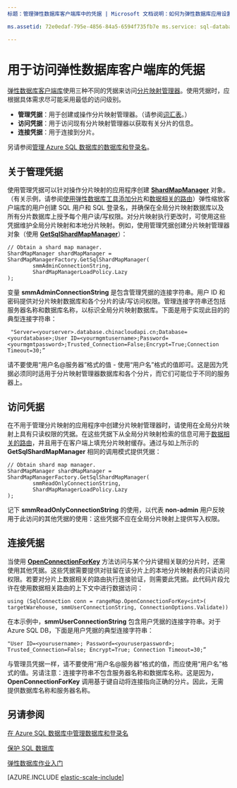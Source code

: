 ```yaml
---
标题：管理弹性数据库客户端库中的凭据 | Microsoft 文档说明：如何为弹性数据库应用设置适当的凭据级别：管理员到只读 services: sql-database documentationcenter: '' manager: jhubbard author: ddove editor: ''

ms.assetid: 72e0edaf-795e-4856-84a5-6594f735fb7e ms.service: sql-database ms.workload: sql-database ms.tgt_pltfrm: na ms.devlang: na ms.topic: article ms.date: 10/24/2016 ms.author: ddove

---
```

# 用于访问弹性数据库客户端库的凭据

[弹性数据库客户端库](http://www.nuget.org/packages/Microsoft.Azure.SqlDatabase.ElasticScale.Client)使用三种不同的凭据来访问[分片映射管理器](/documentation/articles/sql-database-elastic-scale-shard-map-management/)。使用凭据时，应根据具体需求尽可能采用最低的访问级别。

* **管理凭据**：用于创建或操作分片映射管理器。（请参阅[词汇表](/documentation/articles/sql-database-elastic-scale-glossary/)。）
* **访问凭据**：用于访问现有分片映射管理器以获取有关分片的信息。
* **连接凭据**：用于连接到分片。

另请参阅[管理 Azure SQL 数据库的数据库和登录名](/documentation/articles/sql-database-manage-logins/)。
 
## 关于管理凭据

使用管理凭据可以针对操作分片映射的应用程序创建 [**ShardMapManager**](https://msdn.microsoft.com/zh-cn/library/azure/microsoft.azure.sqldatabase.elasticscale.shardmanagement.shardmapmanager.aspx) 对象。（有关示例，请参阅[使用弹性数据库工具添加分片](/documentation/articles/sql-database-elastic-scale-add-a-shard/)和[数据相关的路由](/documentation/articles/sql-database-elastic-scale-data-dependent-routing/)）弹性缩放客户端库的用户创建 SQL 用户和 SQL 登录名，并确保在全局分片映射数据库以及所有分片数据库上授予每个用户读/写权限。对分片映射执行更改时，可使用这些凭据维护全局分片映射和本地分片映射。例如，使用管理凭据创建分片映射管理器对象（使用 [**GetSqlShardMapManager**](https://msdn.microsoft.com/zh-cn/library/azure/microsoft.azure.sqldatabase.elasticscale.shardmanagement.shardmapmanagerfactory.getsqlshardmapmanager.aspx)）：

	// Obtain a shard map manager. 
	ShardMapManager shardMapManager = ShardMapManagerFactory.GetSqlShardMapManager( 
	        smmAdminConnectionString, 
	        ShardMapManagerLoadPolicy.Lazy 
	); 

变量 **smmAdminConnectionString** 是包含管理凭据的连接字符串。用户 ID 和密码提供对分片映射数据库和各个分片的读/写访问权限。管理连接字符串还包括服务器名称和数据库名称，以标识全局分片映射数据库。下面是用于实现此目的的典型连接字符串：

	 "Server=<yourserver>.database.chinacloudapi.cn;Database=<yourdatabase>;User ID=<yourmgmtusername>;Password=<yourmgmtpassword>;Trusted_Connection=False;Encrypt=True;Connection Timeout=30;” 

请不要使用“用户名@服务器”格式的值 - 使用“用户名”格式的值即可。这是因为凭据必须同时适用于分片映射管理器数据库和各个分片，而它们可能位于不同的服务器上。

## 访问凭据
  
在不用于管理分片映射的应用程序中创建分片映射管理器时，请使用在全局分片映射上具有只读权限的凭据。在这些凭据下从全局分片映射检索的信息可用于[数据相关的路由](/documentation/articles/sql-database-elastic-scale-data-dependent-routing/)，并且用于在客户端上填充分片映射缓存。通过与如上所示的 **GetSqlShardMapManager** 相同的调用模式提供凭据：

    // Obtain shard map manager. 
    ShardMapManager shardMapManager = ShardMapManagerFactory.GetSqlShardMapManager( 
            smmReadOnlyConnectionString, 
            ShardMapManagerLoadPolicy.Lazy
    );  

记下 **smmReadOnlyConnectionString** 的使用，以代表 **non-admin** 用户反映用于此访问的其他凭据的使用：这些凭据不应在全局分片映射上提供写入权限。

## 连接凭据 

当使用 [**OpenConnectionForKey**](https://msdn.microsoft.com/zh-cn/library/azure/microsoft.azure.sqldatabase.elasticscale.shardmanagement.shardmap.openconnectionforkey.aspx) 方法访问与某个分片键相关联的分片时，还需使用其他凭据。这些凭据需要提供对驻留在该分片上的本地分片映射表的只读访问权限。若要对分片上数据相关的路由执行连接验证，则需要此凭据。此代码片段允许在使用数据相关路由的上下文中进行数据访问：
 
	using (SqlConnection conn = rangeMap.OpenConnectionForKey<int>( 
	targetWarehouse, smmUserConnectionString, ConnectionOptions.Validate)) 

在本示例中，**smmUserConnectionString** 包含用户凭据的连接字符串。对于 Azure SQL DB，下面是用户凭据的典型连接字符串：

	"User ID=<yourusername>; Password=<youruserpassword>; Trusted_Connection=False; Encrypt=True; Connection Timeout=30;”  

与管理员凭据一样，请不要使用“用户名@服务器”格式的值，而应使用“用户名”格式的值。另请注意：连接字符串不包含服务器名称和数据库名称。这是因为，**OpenConnectionForKey** 调用基于键自动将连接指向正确的分片。因此，无需提供数据库名称和服务器名称。

## 另请参阅
[在 Azure SQL 数据库中管理数据库和登录名](/documentation/articles/sql-database-manage-logins/)

[保护 SQL 数据库](/documentation/articles/sql-database-security/)

[弹性数据库作业入门](/documentation/articles/sql-database-elastic-jobs-getting-started/)

[AZURE.INCLUDE [elastic-scale-include](../../includes/elastic-scale-include.md)]
 

<!---HONumber=Mooncake_Quality_Review_1215_2016-->